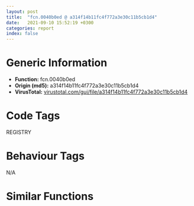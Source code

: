 ```yaml
---
layout: post
title:  "fcn.0040b0ed @ a314f14b11fc4f772a3e30c11b5cb1d4"
date:   2021-09-10 15:52:19 +0300
categories: report
index: false
---
```


# Generic Information
- **Function:** fcn.0040b0ed
- **Origin (md5):** a314f14b11fc4f772a3e30c11b5cb1d4
- **VirusTotal:** [virustotal.com/gui/file/a314f14b11fc4f772a3e30c11b5cb1d4][virustotal_ref]

# Code Tags
<span class="tag" id="REGISTRY">REGISTRY</span>


# Behaviour Tags
<span class="bhv-tag" id="na">N/A</span>

# Similar Functions
<script type="text/javascript" src="https://www.gstatic.com/charts/loader.js"></script>
<script type="text/javascript">

    google.charts.load('current', {'packages':['corechart']});
    google.charts.setOnLoadCallback(drawChart);

    function drawChart() {
    var data = new google.visualization.DataTable();
        data.addColumn('number', 'X');
        data.addColumn('number', 'Y');
        data.addColumn({type: 'string', role: 'tooltip', 'p': {'html': true}});
        data.addColumn({'type': 'string', 'role': 'style'});
        
        data.addRows([
    [82.6767807006836, -56.824737548828125, '<b><a href="/report/fcn.0040b0ed@a314f14b11fc4f772a3e30c11b5cb1d4">fcn.0040b0ed</a><br>@a314f14b11fc4f772a3e30c11b5cb1d4</b><br>push ebp<br>mov ebp, esp<br>push ecx<br>mov eax, dword[esi]<br>and dword[esi], 0<br>add eax, eax<br>mov dword[ebp-4], eax<br>lea eax, [ebp-4]<br>push eax<br>push edi<br>lea eax, [ebp+0xc]<br>push eax<br>mov eax, dword[ebp+8]<br>push 0<br>push dword[ebp+0xc]<br>push dword[eax]<br>call dword[sym.imp.ADVAPI32.dll_RegQueryValueExW]<br>test eax, eax<br>jne 0x40b151<br>cmp dword[ebp+0xc], 1<br>je 0x40b129<br>cmp dword[ebp+0xc], 2<br>je 0x40b129<br>push 0xd<br>pop eax<br>jmp 0x40b151<br>mov eax, dword[ebp-4]<br>test edi, edi<br>je 0x40b14b<br>test eax, eax<br>je 0x40b146<br>test al, 1<br>jne 0x40b124<br>mov ecx, eax<br>shr ecx, 1<br>cmp word[edi+ecx*2-2], 0<br>je 0x40b14b<br>jmp 0x40b124<br>xor ecx, ecx<br>mov word[edi], cx<br>shr eax, 1<br>mov dword[esi], eax<br>xor eax, eax<br>leave <br>ret 8<br><eoc> ', 'point { fill-color: #e0440e; }'],
[-81.88941192626953, -20.365005493164062, '<b><a href="/report/fcn.0040b0ed@c6d5547a6b11db0106596d8a93b709be">fcn.0040b0ed</a><br>@c6d5547a6b11db0106596d8a93b709be</b><br>push ebp<br>mov ebp, esp<br>push ecx<br>mov eax, dword[esi]<br>and dword[esi], 0<br>add eax, eax<br>mov dword[ebp-4], eax<br>lea eax, [ebp-4]<br>push eax<br>push edi<br>lea eax, [ebp+0xc]<br>push eax<br>mov eax, dword[ebp+8]<br>push 0<br>push dword[ebp+0xc]<br>push dword[eax]<br>call dword[sym.imp.ADVAPI32.dll_RegQueryValueExW]<br>test eax, eax<br>jne 0x40b151<br>cmp dword[ebp+0xc], 1<br>je 0x40b129<br>cmp dword[ebp+0xc], 2<br>je 0x40b129<br>push 0xd<br>pop eax<br>jmp 0x40b151<br>mov eax, dword[ebp-4]<br>test edi, edi<br>je 0x40b14b<br>test eax, eax<br>je 0x40b146<br>test al, 1<br>jne 0x40b124<br>mov ecx, eax<br>shr ecx, 1<br>cmp word[edi+ecx*2-2], 0<br>je 0x40b14b<br>jmp 0x40b124<br>xor ecx, ecx<br>mov word[edi], cx<br>shr eax, 1<br>mov dword[esi], eax<br>xor eax, eax<br>leave <br>ret 8<br><eoc> ', 'null'],
[15.589582443237305, 10.19858169555664, '<b><a href="/report/fcn.0040b0da@96a869ae624ddb4834a1d5a829f85469">fcn.0040b0da</a><br>@96a869ae624ddb4834a1d5a829f85469</b><br>push ebp<br>mov ebp, esp<br>push ecx<br>mov eax, dword[esi]<br>and dword[esi], 0<br>add eax, eax<br>mov dword[ebp-4], eax<br>lea eax, [ebp-4]<br>push eax<br>push edi<br>lea eax, [ebp+0xc]<br>push eax<br>mov eax, dword[ebp+8]<br>push 0<br>push dword[ebp+0xc]<br>push dword[eax]<br>call dword[sym.imp.ADVAPI32.dll_RegQueryValueExW]<br>test eax, eax<br>jne 0x40b13e<br>cmp dword[ebp+0xc], 1<br>je 0x40b116<br>cmp dword[ebp+0xc], 2<br>je 0x40b116<br>push 0xd<br>pop eax<br>jmp 0x40b13e<br>mov eax, dword[ebp-4]<br>test edi, edi<br>je 0x40b138<br>test eax, eax<br>je 0x40b133<br>test al, 1<br>jne 0x40b111<br>mov ecx, eax<br>shr ecx, 1<br>cmp word[edi+ecx*2-2], 0<br>je 0x40b138<br>jmp 0x40b111<br>xor ecx, ecx<br>mov word[edi], cx<br>shr eax, 1<br>mov dword[esi], eax<br>xor eax, eax<br>leave <br>ret 8<br><eoc> ', 'null'],
[130.8824462890625, -22.03449249267578, '<b><a href="/report/fcn.0040b0ed@3aa98225e51cbcae2d334c8b6b4ed9fd">fcn.0040b0ed</a><br>@3aa98225e51cbcae2d334c8b6b4ed9fd</b><br>push ebp<br>mov ebp, esp<br>push ecx<br>mov eax, dword[esi]<br>and dword[esi], 0<br>add eax, eax<br>mov dword[ebp-4], eax<br>lea eax, [ebp-4]<br>push eax<br>push edi<br>lea eax, [ebp+0xc]<br>push eax<br>mov eax, dword[ebp+8]<br>push 0<br>push dword[ebp+0xc]<br>push dword[eax]<br>call dword[sym.imp.ADVAPI32.dll_RegQueryValueExW]<br>test eax, eax<br>jne 0x40b151<br>cmp dword[ebp+0xc], 1<br>je 0x40b129<br>cmp dword[ebp+0xc], 2<br>je 0x40b129<br>push 0xd<br>pop eax<br>jmp 0x40b151<br>mov eax, dword[ebp-4]<br>test edi, edi<br>je 0x40b14b<br>test eax, eax<br>je 0x40b146<br>test al, 1<br>jne 0x40b124<br>mov ecx, eax<br>shr ecx, 1<br>cmp word[edi+ecx*2-2], 0<br>je 0x40b14b<br>jmp 0x40b124<br>xor ecx, ecx<br>mov word[edi], cx<br>shr eax, 1<br>mov dword[esi], eax<br>xor eax, eax<br>leave <br>ret 8<br><eoc> ', 'null'],
[23.657108306884766, -147.17071533203125, '<b><a href="/report/fcn.0040b0ed@9571c7458fae91969aaed3955e433f49">fcn.0040b0ed</a><br>@9571c7458fae91969aaed3955e433f49</b><br>push ebp<br>mov ebp, esp<br>push ecx<br>mov eax, dword[esi]<br>and dword[esi], 0<br>add eax, eax<br>mov dword[ebp-4], eax<br>lea eax, [ebp-4]<br>push eax<br>push edi<br>lea eax, [ebp+0xc]<br>push eax<br>mov eax, dword[ebp+8]<br>push 0<br>push dword[ebp+0xc]<br>push dword[eax]<br>call dword[sym.imp.ADVAPI32.dll_RegQueryValueExW]<br>test eax, eax<br>jne 0x40b151<br>cmp dword[ebp+0xc], 1<br>je 0x40b129<br>cmp dword[ebp+0xc], 2<br>je 0x40b129<br>push 0xd<br>pop eax<br>jmp 0x40b151<br>mov eax, dword[ebp-4]<br>test edi, edi<br>je 0x40b14b<br>test eax, eax<br>je 0x40b146<br>test al, 1<br>jne 0x40b124<br>mov ecx, eax<br>shr ecx, 1<br>cmp word[edi+ecx*2-2], 0<br>je 0x40b14b<br>jmp 0x40b124<br>xor ecx, ecx<br>mov word[edi], cx<br>shr eax, 1<br>mov dword[esi], eax<br>xor eax, eax<br>leave <br>ret 8<br><eoc> ', 'null'],
[-44.40231704711914, 26.123889923095703, '<b><a href="/report/fcn.0040b0da@505be53c36227b94e2fcc406f247f6e5">fcn.0040b0da</a><br>@505be53c36227b94e2fcc406f247f6e5</b><br>push ebp<br>mov ebp, esp<br>push ecx<br>mov eax, dword[esi]<br>and dword[esi], 0<br>add eax, eax<br>mov dword[ebp-4], eax<br>lea eax, [ebp-4]<br>push eax<br>push edi<br>lea eax, [ebp+0xc]<br>push eax<br>mov eax, dword[ebp+8]<br>push 0<br>push dword[ebp+0xc]<br>push dword[eax]<br>call dword[sym.imp.ADVAPI32.dll_RegQueryValueExW]<br>test eax, eax<br>jne 0x40b13e<br>cmp dword[ebp+0xc], 1<br>je 0x40b116<br>cmp dword[ebp+0xc], 2<br>je 0x40b116<br>push 0xd<br>pop eax<br>jmp 0x40b13e<br>mov eax, dword[ebp-4]<br>test edi, edi<br>je 0x40b138<br>test eax, eax<br>je 0x40b133<br>test al, 1<br>jne 0x40b111<br>mov ecx, eax<br>shr ecx, 1<br>cmp word[edi+ecx*2-2], 0<br>je 0x40b138<br>jmp 0x40b111<br>xor ecx, ecx<br>mov word[edi], cx<br>shr eax, 1<br>mov dword[esi], eax<br>xor eax, eax<br>leave <br>ret 8<br><eoc> ', 'null'],
[69.50443267822266, -3.8016459941864014, '<b><a href="/report/fcn.0040b0ed@e3d061f479f25b8f541d0905c967999c">fcn.0040b0ed</a><br>@e3d061f479f25b8f541d0905c967999c</b><br>push ebp<br>mov ebp, esp<br>push ecx<br>mov eax, dword[esi]<br>and dword[esi], 0<br>add eax, eax<br>mov dword[ebp-4], eax<br>lea eax, [ebp-4]<br>push eax<br>push edi<br>lea eax, [ebp+0xc]<br>push eax<br>mov eax, dword[ebp+8]<br>push 0<br>push dword[ebp+0xc]<br>push dword[eax]<br>call dword[sym.imp.ADVAPI32.dll_RegQueryValueExW]<br>test eax, eax<br>jne 0x40b151<br>cmp dword[ebp+0xc], 1<br>je 0x40b129<br>cmp dword[ebp+0xc], 2<br>je 0x40b129<br>push 0xd<br>pop eax<br>jmp 0x40b151<br>mov eax, dword[ebp-4]<br>test edi, edi<br>je 0x40b14b<br>test eax, eax<br>je 0x40b146<br>test al, 1<br>jne 0x40b124<br>mov ecx, eax<br>shr ecx, 1<br>cmp word[edi+ecx*2-2], 0<br>je 0x40b14b<br>jmp 0x40b124<br>xor ecx, ecx<br>mov word[edi], cx<br>shr eax, 1<br>mov dword[esi], eax<br>xor eax, eax<br>leave <br>ret 8<br><eoc> ', 'null'],
[55.09269332885742, 55.572086334228516, '<b><a href="/report/fcn.0040b0ed@3d7f25d788af3e7f7707a736ac852465">fcn.0040b0ed</a><br>@3d7f25d788af3e7f7707a736ac852465</b><br>push ebp<br>mov ebp, esp<br>push ecx<br>mov eax, dword[esi]<br>and dword[esi], 0<br>add eax, eax<br>mov dword[ebp-4], eax<br>lea eax, [ebp-4]<br>push eax<br>push edi<br>lea eax, [ebp+0xc]<br>push eax<br>mov eax, dword[ebp+8]<br>push 0<br>push dword[ebp+0xc]<br>push dword[eax]<br>call dword[sym.imp.ADVAPI32.dll_RegQueryValueExW]<br>test eax, eax<br>jne 0x40b151<br>cmp dword[ebp+0xc], 1<br>je 0x40b129<br>cmp dword[ebp+0xc], 2<br>je 0x40b129<br>push 0xd<br>pop eax<br>jmp 0x40b151<br>mov eax, dword[ebp-4]<br>test edi, edi<br>je 0x40b14b<br>test eax, eax<br>je 0x40b146<br>test al, 1<br>jne 0x40b124<br>mov ecx, eax<br>shr ecx, 1<br>cmp word[edi+ecx*2-2], 0<br>je 0x40b14b<br>jmp 0x40b124<br>xor ecx, ecx<br>mov word[edi], cx<br>shr eax, 1<br>mov dword[esi], eax<br>xor eax, eax<br>leave <br>ret 8<br><eoc> ', 'null'],
[111.04893493652344, 36.46894073486328, '<b><a href="/report/fcn.0040b0da@c077742bdc6d4f2c0ca7d0e2a6a94acf">fcn.0040b0da</a><br>@c077742bdc6d4f2c0ca7d0e2a6a94acf</b><br>push ebp<br>mov ebp, esp<br>push ecx<br>mov eax, dword[esi]<br>and dword[esi], 0<br>add eax, eax<br>mov dword[ebp-4], eax<br>lea eax, [ebp-4]<br>push eax<br>push edi<br>lea eax, [ebp+0xc]<br>push eax<br>mov eax, dword[ebp+8]<br>push 0<br>push dword[ebp+0xc]<br>push dword[eax]<br>call dword[sym.imp.ADVAPI32.dll_RegQueryValueExW]<br>test eax, eax<br>jne 0x40b13e<br>cmp dword[ebp+0xc], 1<br>je 0x40b116<br>cmp dword[ebp+0xc], 2<br>je 0x40b116<br>push 0xd<br>pop eax<br>jmp 0x40b13e<br>mov eax, dword[ebp-4]<br>test edi, edi<br>je 0x40b138<br>test eax, eax<br>je 0x40b133<br>test al, 1<br>jne 0x40b111<br>mov ecx, eax<br>shr ecx, 1<br>cmp word[edi+ecx*2-2], 0<br>je 0x40b138<br>jmp 0x40b111<br>xor ecx, ecx<br>mov word[edi], cx<br>shr eax, 1<br>mov dword[esi], eax<br>xor eax, eax<br>leave <br>ret 8<br><eoc> ', 'null'],
[-65.19950866699219, -77.6977767944336, '<b><a href="/report/fcn.0040b0ed@7307643b343733b7fbd7b4b4fb482515">fcn.0040b0ed</a><br>@7307643b343733b7fbd7b4b4fb482515</b><br>push ebp<br>mov ebp, esp<br>push ecx<br>mov eax, dword[esi]<br>and dword[esi], 0<br>add eax, eax<br>mov dword[ebp-4], eax<br>lea eax, [ebp-4]<br>push eax<br>push edi<br>lea eax, [ebp+0xc]<br>push eax<br>mov eax, dword[ebp+8]<br>push 0<br>push dword[ebp+0xc]<br>push dword[eax]<br>call dword[sym.imp.ADVAPI32.dll_RegQueryValueExW]<br>test eax, eax<br>jne 0x40b151<br>cmp dword[ebp+0xc], 1<br>je 0x40b129<br>cmp dword[ebp+0xc], 2<br>je 0x40b129<br>push 0xd<br>pop eax<br>jmp 0x40b151<br>mov eax, dword[ebp-4]<br>test edi, edi<br>je 0x40b14b<br>test eax, eax<br>je 0x40b146<br>test al, 1<br>jne 0x40b124<br>mov ecx, eax<br>shr ecx, 1<br>cmp word[edi+ecx*2-2], 0<br>je 0x40b14b<br>jmp 0x40b124<br>xor ecx, ecx<br>mov word[edi], cx<br>shr eax, 1<br>mov dword[esi], eax<br>xor eax, eax<br>leave <br>ret 8<br><eoc> ', 'null'],
[45.26568603515625, -94.11980438232422, '<b><a href="/report/fcn.0040b85a@20a93604f17ee6f3c2aa7b1f7a497fcf">fcn.0040b85a</a><br>@20a93604f17ee6f3c2aa7b1f7a497fcf</b><br>push ebp<br>mov ebp, esp<br>push ecx<br>mov eax, dword[esi]<br>and dword[esi], 0<br>add eax, eax<br>mov dword[ebp-4], eax<br>lea eax, [ebp-4]<br>push eax<br>push edi<br>lea eax, [ebp+0xc]<br>push eax<br>mov eax, dword[ebp+8]<br>push 0<br>push dword[ebp+0xc]<br>push dword[eax]<br>call dword[sym.imp.ADVAPI32.dll_RegQueryValueExW]<br>test eax, eax<br>jne 0x40b8be<br>cmp dword[ebp+0xc], 1<br>je 0x40b896<br>cmp dword[ebp+0xc], 2<br>je 0x40b896<br>push 0xd<br>pop eax<br>jmp 0x40b8be<br>mov eax, dword[ebp-4]<br>test edi, edi<br>je 0x40b8b8<br>test eax, eax<br>je 0x40b8b3<br>test al, 1<br>jne 0x40b891<br>mov ecx, eax<br>shr ecx, 1<br>cmp word[edi+ecx*2-2], 0<br>je 0x40b8b8<br>jmp 0x40b891<br>xor ecx, ecx<br>mov word[edi], cx<br>shr eax, 1<br>mov dword[esi], eax<br>xor eax, eax<br>leave <br>ret 8<br><eoc> ', 'null'],
[-34.9490966796875, -129.8936004638672, '<b><a href="/report/fcn.0040aef1@e16f74a2849182d98050864255e902f8">fcn.0040aef1</a><br>@e16f74a2849182d98050864255e902f8</b><br>push ebp<br>mov ebp, esp<br>push ecx<br>mov eax, dword[esi]<br>and dword[esi], 0<br>add eax, eax<br>mov dword[ebp-4], eax<br>lea eax, [ebp-4]<br>push eax<br>push edi<br>lea eax, [ebp+0xc]<br>push eax<br>mov eax, dword[ebp+8]<br>push 0<br>push dword[ebp+0xc]<br>push dword[eax]<br>call dword[sym.imp.ADVAPI32.dll_RegQueryValueExW]<br>test eax, eax<br>jne 0x40af55<br>cmp dword[ebp+0xc], 1<br>je 0x40af2d<br>cmp dword[ebp+0xc], 2<br>je 0x40af2d<br>push 0xd<br>pop eax<br>jmp 0x40af55<br>mov eax, dword[ebp-4]<br>test edi, edi<br>je 0x40af4f<br>test eax, eax<br>je 0x40af4a<br>test al, 1<br>jne 0x40af28<br>mov ecx, eax<br>shr ecx, 1<br>cmp word[edi+ecx*2-2], 0<br>je 0x40af4f<br>jmp 0x40af28<br>xor ecx, ecx<br>mov word[edi], cx<br>shr eax, 1<br>mov dword[esi], eax<br>xor eax, eax<br>leave <br>ret 8<br><eoc> ', 'null'],
[-22.877588272094727, -29.46472930908203, '<b><a href="/report/fcn.0040b0ed@44a756939733df3681808b122b91651f">fcn.0040b0ed</a><br>@44a756939733df3681808b122b91651f</b><br>push ebp<br>mov ebp, esp<br>push ecx<br>mov eax, dword[esi]<br>and dword[esi], 0<br>add eax, eax<br>mov dword[ebp-4], eax<br>lea eax, [ebp-4]<br>push eax<br>push edi<br>lea eax, [ebp+0xc]<br>push eax<br>mov eax, dword[ebp+8]<br>push 0<br>push dword[ebp+0xc]<br>push dword[eax]<br>call dword[sym.imp.ADVAPI32.dll_RegQueryValueExW]<br>test eax, eax<br>jne 0x40b151<br>cmp dword[ebp+0xc], 1<br>je 0x40b129<br>cmp dword[ebp+0xc], 2<br>je 0x40b129<br>push 0xd<br>pop eax<br>jmp 0x40b151<br>mov eax, dword[ebp-4]<br>test edi, edi<br>je 0x40b14b<br>test eax, eax<br>je 0x40b146<br>test al, 1<br>jne 0x40b124<br>mov ecx, eax<br>shr ecx, 1<br>cmp word[edi+ecx*2-2], 0<br>je 0x40b14b<br>jmp 0x40b124<br>xor ecx, ecx<br>mov word[edi], cx<br>shr eax, 1<br>mov dword[esi], eax<br>xor eax, eax<br>leave <br>ret 8<br><eoc> ', 'null'],
[131.09927368164062, -86.14031982421875, '<b><a href="/report/fcn.0040c16f@f5b8476c36459986b226c45654aeb016">fcn.0040c16f</a><br>@f5b8476c36459986b226c45654aeb016</b><br>push ebp<br>mov ebp, esp<br>push ecx<br>mov eax, dword[esi]<br>and dword[esi], 0<br>add eax, eax<br>mov dword[ebp-4], eax<br>lea eax, [ebp-4]<br>push eax<br>push edi<br>lea eax, [ebp+0xc]<br>push eax<br>mov eax, dword[ebp+8]<br>push 0<br>push dword[ebp+0xc]<br>push dword[eax]<br>call dword[sym.imp.ADVAPI32.dll_RegQueryValueExW]<br>test eax, eax<br>jne 0x40c1d3<br>cmp dword[ebp+0xc], 1<br>je 0x40c1ab<br>cmp dword[ebp+0xc], 2<br>je 0x40c1ab<br>push 0xd<br>pop eax<br>jmp 0x40c1d3<br>mov eax, dword[ebp-4]<br>test edi, edi<br>je 0x40c1cd<br>test eax, eax<br>je 0x40c1c8<br>test al, 1<br>jne 0x40c1a6<br>mov ecx, eax<br>shr ecx, 1<br>cmp word[edi+ecx*2-2], 0<br>je 0x40c1cd<br>jmp 0x40c1a6<br>xor ecx, ecx<br>mov word[edi], cx<br>shr eax, 1<br>mov dword[esi], eax<br>xor eax, eax<br>leave <br>ret 8<br><eoc> ', 'null'],
[-2.9138472080230713, 67.91964721679688, '<b><a href="/report/fcn.0040b0ed@e83552e81a6f265fd7baa50402d3d47d">fcn.0040b0ed</a><br>@e83552e81a6f265fd7baa50402d3d47d</b><br>push ebp<br>mov ebp, esp<br>push ecx<br>mov eax, dword[esi]<br>and dword[esi], 0<br>add eax, eax<br>mov dword[ebp-4], eax<br>lea eax, [ebp-4]<br>push eax<br>push edi<br>lea eax, [ebp+0xc]<br>push eax<br>mov eax, dword[ebp+8]<br>push 0<br>push dword[ebp+0xc]<br>push dword[eax]<br>call dword[sym.imp.ADVAPI32.dll_RegQueryValueExW]<br>test eax, eax<br>jne 0x40b151<br>cmp dword[ebp+0xc], 1<br>je 0x40b129<br>cmp dword[ebp+0xc], 2<br>je 0x40b129<br>push 0xd<br>pop eax<br>jmp 0x40b151<br>mov eax, dword[ebp-4]<br>test edi, edi<br>je 0x40b14b<br>test eax, eax<br>je 0x40b146<br>test al, 1<br>jne 0x40b124<br>mov ecx, eax<br>shr ecx, 1<br>cmp word[edi+ecx*2-2], 0<br>je 0x40b14b<br>jmp 0x40b124<br>xor ecx, ecx<br>mov word[edi], cx<br>shr eax, 1<br>mov dword[esi], eax<br>xor eax, eax<br>leave <br>ret 8<br><eoc> ', 'null'],
[-5.614453315734863, -80.80494689941406, '<b><a href="/report/fcn.0040b0ed@146b14fc12cf789043a79d4f548a23bf">fcn.0040b0ed</a><br>@146b14fc12cf789043a79d4f548a23bf</b><br>push ebp<br>mov ebp, esp<br>push ecx<br>mov eax, dword[esi]<br>and dword[esi], 0<br>add eax, eax<br>mov dword[ebp-4], eax<br>lea eax, [ebp-4]<br>push eax<br>push edi<br>lea eax, [ebp+0xc]<br>push eax<br>mov eax, dword[ebp+8]<br>push 0<br>push dword[ebp+0xc]<br>push dword[eax]<br>call dword[sym.imp.ADVAPI32.dll_RegQueryValueExW]<br>test eax, eax<br>jne 0x40b151<br>cmp dword[ebp+0xc], 1<br>je 0x40b129<br>cmp dword[ebp+0xc], 2<br>je 0x40b129<br>push 0xd<br>pop eax<br>jmp 0x40b151<br>mov eax, dword[ebp-4]<br>test edi, edi<br>je 0x40b14b<br>test eax, eax<br>je 0x40b146<br>test al, 1<br>jne 0x40b124<br>mov ecx, eax<br>shr ecx, 1<br>cmp word[edi+ecx*2-2], 0<br>je 0x40b14b<br>jmp 0x40b124<br>xor ecx, ecx<br>mov word[edi], cx<br>shr eax, 1<br>mov dword[esi], eax<br>xor eax, eax<br>leave <br>ret 8<br><eoc> ', 'null'],
[87.75455474853516, -131.68643188476562, '<b><a href="/report/fcn.0040b0ed@b8b9cf6862b0d68d10750002e5baaf97">fcn.0040b0ed</a><br>@b8b9cf6862b0d68d10750002e5baaf97</b><br>push ebp<br>mov ebp, esp<br>push ecx<br>mov eax, dword[esi]<br>and dword[esi], 0<br>add eax, eax<br>mov dword[ebp-4], eax<br>lea eax, [ebp-4]<br>push eax<br>push edi<br>lea eax, [ebp+0xc]<br>push eax<br>mov eax, dword[ebp+8]<br>push 0<br>push dword[ebp+0xc]<br>push dword[eax]<br>call dword[sym.imp.ADVAPI32.dll_RegQueryValueExW]<br>test eax, eax<br>jne 0x40b151<br>cmp dword[ebp+0xc], 1<br>je 0x40b129<br>cmp dword[ebp+0xc], 2<br>je 0x40b129<br>push 0xd<br>pop eax<br>jmp 0x40b151<br>mov eax, dword[ebp-4]<br>test edi, edi<br>je 0x40b14b<br>test eax, eax<br>je 0x40b146<br>test al, 1<br>jne 0x40b124<br>mov ecx, eax<br>shr ecx, 1<br>cmp word[edi+ecx*2-2], 0<br>je 0x40b14b<br>jmp 0x40b124<br>xor ecx, ecx<br>mov word[edi], cx<br>shr eax, 1<br>mov dword[esi], eax<br>xor eax, eax<br>leave <br>ret 8<br><eoc> ', 'null'],
[30.418670654296875, -40.91294860839844, '<b><a href="/report/fcn.0040b0ed@6e426bd8e348fab7a17ba317fb0f2d87">fcn.0040b0ed</a><br>@6e426bd8e348fab7a17ba317fb0f2d87</b><br>push ebp<br>mov ebp, esp<br>push ecx<br>mov eax, dword[esi]<br>and dword[esi], 0<br>add eax, eax<br>mov dword[ebp-4], eax<br>lea eax, [ebp-4]<br>push eax<br>push edi<br>lea eax, [ebp+0xc]<br>push eax<br>mov eax, dword[ebp+8]<br>push 0<br>push dword[ebp+0xc]<br>push dword[eax]<br>call dword[sym.imp.ADVAPI32.dll_RegQueryValueExW]<br>test eax, eax<br>jne 0x40b151<br>cmp dword[ebp+0xc], 1<br>je 0x40b129<br>cmp dword[ebp+0xc], 2<br>je 0x40b129<br>push 0xd<br>pop eax<br>jmp 0x40b151<br>mov eax, dword[ebp-4]<br>test edi, edi<br>je 0x40b14b<br>test eax, eax<br>je 0x40b146<br>test al, 1<br>jne 0x40b124<br>mov ecx, eax<br>shr ecx, 1<br>cmp word[edi+ecx*2-2], 0<br>je 0x40b14b<br>jmp 0x40b124<br>xor ecx, ecx<br>mov word[edi], cx<br>shr eax, 1<br>mov dword[esi], eax<br>xor eax, eax<br>leave <br>ret 8<br><eoc> ', 'null'],

        ]);

    var options = {
        title: 'Similarity Plot',
        legend: 'none',
        colors: ['#dedbd9', '#e6693e', '#ec8f6e', '#f3b49f', '#f6c7b6'],
        tooltip: {isHtml: true, trigger: 'both'},
        explorer: {
        actions: ["dragToZoom", "rightClickToReset"],
        },
        chartArea: {
        width: '80%',
        height: '80%'
        },
        width: '100%',
        height: '100%'
    };

    var chart = new google.visualization.ScatterChart(document.getElementById('chart_div'));

    chart.draw(data, options);
    }
    
</script>


<div id="chart_div" style="width: 100%px; height: 100%;"></div>

# Disassembled Code
{% highlight nasm %}

push ebp
mov ebp, esp
push ecx
mov eax, dword[esi]
and dword[esi], 0
add eax, eax
mov dword[ebp-4], eax
lea eax, [ebp-4]
push eax
push edi
lea eax, [ebp+0xc]
push eax
mov eax, dword[ebp+8]
push 0
push dword[ebp+0xc]
push dword[eax]
call dword[sym.imp.ADVAPI32.dll_RegQueryValueExW]
test eax, eax
jne 0x40b151
cmp dword[ebp+0xc], 1
je 0x40b129
cmp dword[ebp+0xc], 2
je 0x40b129
push 0xd
pop eax
jmp 0x40b151
mov eax, dword[ebp-4]
test edi, edi
je 0x40b14b
test eax, eax
je 0x40b146
test al, 1
jne 0x40b124
mov ecx, eax
shr ecx, 1
cmp word[edi+ecx*2-2], 0
je 0x40b14b
jmp 0x40b124
xor ecx, ecx
mov word[edi], cx
shr eax, 1
mov dword[esi], eax
xor eax, eax
leave
ret 8

{% endhighlight %}

[virustotal_ref]: https://www.virustotal.com/gui/file/a314f14b11fc4f772a3e30c11b5cb1d4